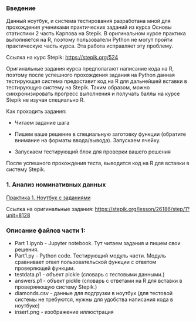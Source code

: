 <h3>Введение</h3>
Данный ноутбук, и система тестирования разработана мной для прохождения учениками практических заданий из курса Основы статистики 2 часть Карпова на Stepik.
В оригинальном курсе практика выполняется на R, поэтому пользователи Python не могут пройти практическую часть курса. 
Эта работа исправляет эту проблему.

Cсылка на курс Stepik:
https://stepik.org/524

Оригинальные задания курса предполагают написание кода на R, поэтому после успешного прохождения задания на Python данная тестирующая система предоставит код на R для дальнейшей вставки в тестирующую систему на Stepik. Таким образом, можно синхронизировать прогресс выполнения и получать баллы на курсе Stepik не изучая специально R.

Как проходить задания:
- Читаем задание шага

- Пишем ваше решение в специальную заготовку функции (обратите внимание на форматы ввода/вывода). Запускаем ячейку.

- Запускаем тестирующий блок для проверки вашего решения

После успешного прохождения теста, выводится код на R для вставки в систему Stepik.

<h3>1. Анализ номинативных данных </h3>
<a href=https://github.com/maryginm/Statistic_part2/blob/1f1dcc0859b5ec226d677c7e4993435240171f50/Part%201.ipynb>Практика 1. Ноутбук с заданиями</a>

Ссылка на оригинальные задания:
https://stepik.org/lesson/26186/step/1?unit=8128

<h3>Описание файлов части 1:</h3>

- Part 1.ipynb - Jupyter notebook. Тут читаем задания и пишем свои решения.
- Part1.py - Python code. Тестирующий модуль части. Модуль сравнивает ответ пользовательской функции с ответом проверяющей функции.
- testdata.p1 - объект pickle (словарь с тестовыми данными.)
- answers.p1 - объект pickle (словарь с ответами на R для вставки в проверяяющую систему Stepik.)
- diamonds.csv - данные для подгрузки в ноутбук (для тестовой системы не требуются, нужны для удобства написания кода в ноутбуке)
- insert.png - изображение иллюстрация
